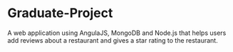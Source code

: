 # Graduate-Project 
A web application using AngulaJS, MongoDB and Node.js that helps users add reviews about a restaurant and gives a star rating to the restaurant.
